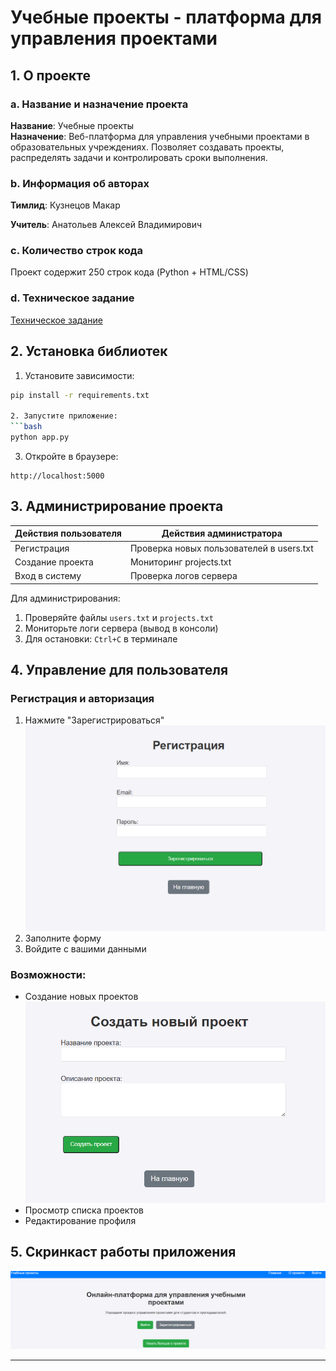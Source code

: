 # Учебные проекты - платформа для управления проектами

## 1. О проекте

### a. Название и назначение проекта

**Название**: Учебные проекты  
**Назначение**: Веб-платформа для управления учебными проектами в образовательных учреждениях. Позволяет создавать
проекты, распределять задачи и контролировать сроки выполнения.

### b. Информация об авторах

**Тимлид**: Кузнецов Макар

**Учитель**: Анатольев Алексей Владимирович

### c. Количество строк кода

Проект содержит 250 строк кода (Python + HTML/CSS)

### d. Техническое задание

[Техническое задание](technical_specification.md)

## 2. Установка библиотек

1. Установите зависимости:

```bash
pip install -r requirements.txt

2. Запустите приложение:
```bash
python app.py
```

3. Откройте в браузере:

```
http://localhost:5000
```

## 3. Администрирование проекта

| Действия пользователя | Действия администратора                  |
|-----------------------|------------------------------------------|
| Регистрация           | Проверка новых пользователей в users.txt |
| Создание проекта      | Мониторинг projects.txt                  |
| Вход в систему        | Проверка логов сервера                   |

Для администрирования:

1. Проверяйте файлы `users.txt` и `projects.txt`
2. Мониторьте логи сервера (вывод в консоли)
3. Для остановки: `Ctrl+C` в терминале

## 4. Управление для пользователя

### Регистрация и авторизация

1. Нажмите "Зарегистрироваться"
   ![Регистрация](./static/Окно%20регистрации.png)
2. Заполните форму
3. Войдите с вашими данными

### Возможности: 

- Создание новых проектов
  ![Новый проект](./static/Новый%20проект.png)
- Просмотр списка проектов
- Редактирование профиля

## 5. Скринкаст работы приложения

   ![Смотреть скринкаст](./static/Главное%20окно.png)

---
